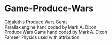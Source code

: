 # Game-Produce-Wars
Gigaloth's Produce Wars Game<br>
Parallax engine hand coded by Mark A. Dixon<br>
Produce Wars Game hand coded by Mark A. Dixon<br>
Farseer Physics used with attribution<br>

